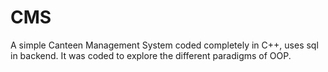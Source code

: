 # CMS
A simple Canteen Management System coded completely in C++, uses sql in backend. It was coded to explore the different paradigms of OOP.
